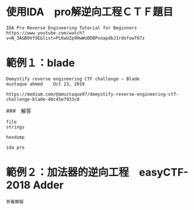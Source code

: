 # 使用IDA　pro解逆向工程ＣＴＦ題目

```
IDA Pro Reverse Engineering Tutorial for Beginners
https://www.youtube.com/watch?v=N_3AGB9Vf9E&list=PLKwUZp9HwWoDDBPvoapdbJ1rdofowT67z
```
# 範例１：blade
```
Demystify reverse engineering CTF challenge — Blade
mustaque ahmed    Oct 23, 2019

https://medium.com/@amustaque97/demystify-reverse-engineering-ctf-challenge-blade-40c45e7933c0
```
###　解答 
```
file 
strings

hexdump

ida pro
```
# 範例２：加法器的逆向工程　easyCTF-2018 Adder
```
參看簡報
```
